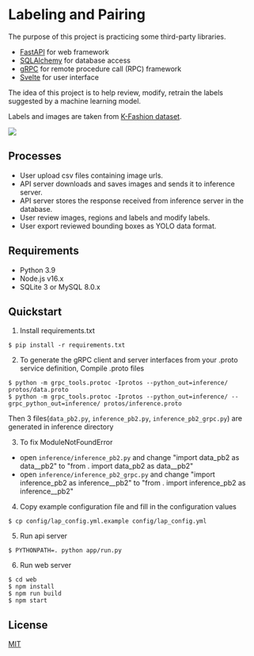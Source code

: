 # Labeling and Pairing

The purpose of this project is practicing some third-party libraries.

- [FastAPI](https://github.com/tiangolo/fastapi) for web framework
- [SQLAlchemy](https://github.com/sqlalchemy/sqlalchemy) for database access
- [gRPC](https://github.com/grpc/grpc/tree/master/src/python/grpcio) for remote procedure call (RPC) framework
- [Svelte](https://svelte.dev/) for user interface

The idea of this project is to help review, modify, retrain the labels suggested by a machine learning model.

Labels and images are taken from [K-Fashion dataset](https://aihub.or.kr/aihubdata/data/view.do?currMenu=115&topMenu=100&aihubDataSe=realm&dataSetSn=51).

<img src="./images/sample1.png">

## Processes

- User upload csv files containing image urls.
- API server downloads and saves images and sends it to inference server.
- API server stores the response received from inference server in the database.
- User review images, regions and labels and modify labels.
- User export reviewed bounding boxes as YOLO data format.

## Requirements

- Python 3.9
- Node.js v16.x
- SQLite 3 or MySQL 8.0.x

## Quickstart

1. Install requirements.txt

```shell
$ pip install -r requirements.txt
```

2. To generate the gRPC client and server interfaces from your .proto service definition, Compile .proto files

```shell
$ python -m grpc_tools.protoc -Iprotos --python_out=inference/ protos/data.proto
$ python -m grpc_tools.protoc -Iprotos --python_out=inference/ --grpc_python_out=inference/ protos/inference.proto
```

Then 3 files(`data_pb2.py`, `inference_pb2.py`, `inference_pb2_grpc.py`) are generated in inference directory

3. To fix ModuleNotFoundError
- open `inference/inference_pb2.py` and change "import data_pb2 as data__pb2" to "from . import data_pb2 as data__pb2"
- open `inference/inference_pb2_grpc.py` and change "import inference_pb2 as inference__pb2" to "from . import inference_pb2 as inference__pb2"

4. Copy example configuration file and fill in the configuration values

```shell
$ cp config/lap_config.yml.example config/lap_config.yml
```

5. Run api server

```shell
$ PYTHONPATH=. python app/run.py
```

6. Run web server

```shell
$ cd web
$ npm install
$ npm run build
$ npm start
```

## License
[MIT](LICENSE)
